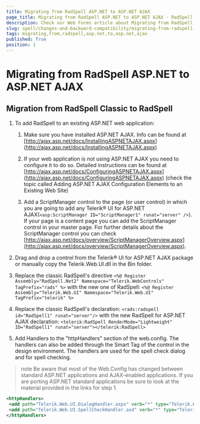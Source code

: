 ```yaml
---
title: Migrating from RadSpell ASP.NET to ASP.NET AJAX
page_title: Migrating from RadSpell ASP.NET to ASP.NET AJAX - RadSpell
description: Check our Web Forms article about Migrating from RadSpell ASP.NET to ASP.NET AJAX.
slug: spell/changes-and-backward-compatibility/migrating-from-radspell-asp.net-to-asp.net-ajax
tags: migrating,from,radspell,asp.net,to,asp.net,ajax
published: True
position: 1
---
```


# Migrating from RadSpell ASP.NET to ASP.NET AJAX



## Migration from RadSpell Classic to RadSpell

1. To add RadSpell to an existing ASP.NET web application:

	1. Make sure you have installed ASP.NET AJAX. Info can be found at [http://ajax.asp.net/docs/InstallingASPNETAJAX.aspx](http://ajax.asp.net/docs/InstallingASPNETAJAX.aspx)

	1. If your web application is not using ASP.NET AJAX you need to configure it to do so. Detailed instructions can be found at [http://ajax.asp.net/docs/ConfiguringASPNETAJAX.aspx](http://ajax.asp.net/docs/ConfiguringASPNETAJAX.aspx) (check the topic called Adding ASP.NET AJAX Configuration Elements to an Existing Web Site)

	1. Add a ScriptManager control to the page (or user control) in which you are going to add any Telerik® UI for ASP.NET AJAX(`<asp:ScriptManager ID="ScriptManager1" runat="server" />`). If your page is a content page you can add the ScriptManager control in your master page. For further details about the ScriptManager control you can check [http://ajax.asp.net/docs/overview/ScriptManagerOverview.aspx](http://ajax.asp.net/docs/overview/ScriptManagerOverview.aspx).

1. Drag and drop a control from the Telerik® UI for ASP.NET AJAX package or manually copy the Telerik.Web.UI.dll in the Bin folder.

1. Replace the classic RadSpell's directive `<%@ Register Assembly="RadSpell.Net2" Namespace="Telerik.WebControls" TagPrefix="rads" %>` with the new one of RadSpell: `<%@ Register Assembly="Telerik.Web.UI" Namespace="Telerik.Web.UI" TagPrefix="telerik" %>`

1. Replace the classic RadSpell's declaration: `<rads:radspell id="RadSpell1" runat="server"/>` with the new RadSpell for ASP.NET AJAX declaration: `<telerik:RadSpell RenderMode="Lightweight" ID="RadSpell1" runat="server"></telerik:RadSpell>`

1. Add Handlers to the "httpHandlers" section of the web.config. The handlers can also be added through the Smart Tag of the control in the design environment. The handlers are used for the spell check dialog and for spell checking.

>note Be aware that most of the Web.Config has changed between standard ASP.NET applications and AJAX-enabled applications. If you are porting ASP.NET standard applications be sure to look at the material provided in the links for step 1.

````XML
<httpHandlers>
 <add path="Telerik.Web.UI.DialogHandler.aspx" verb="*" type="Telerik.Web.UI.DialogHandler, Telerik.Web.UI, Version=2007.3.1425.20, Culture=neutral, PublicKeyToken=121fae78165ba3d4" validate="false" />
 <add path="Telerik.Web.UI.SpellCheckHandler.axd" verb="*" type="Telerik.Web.UI.SpellCheckHandler, Telerik.Web.UI, Version=2007.3.1425.20, Culture=neutral, PublicKeyToken=121fae78165ba3d4" validate="false" />
</httpHandlers> 
````

